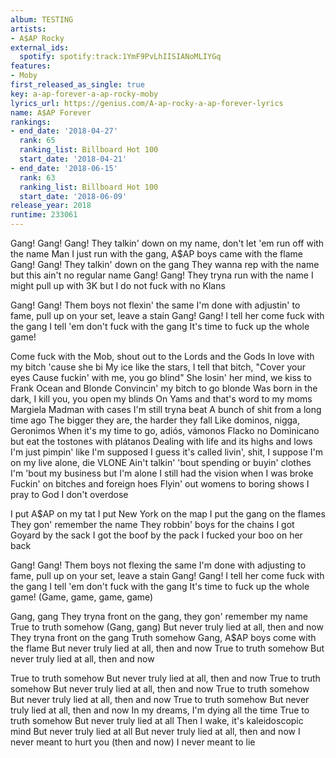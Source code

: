 ```yaml
---
album: TESTING
artists:
- A$AP Rocky
external_ids:
  spotify: spotify:track:1YmF9PvLhIISIANoMLIYGq
features:
- Moby
first_released_as_single: true
key: a-ap-forever-a-ap-rocky-moby
lyrics_url: https://genius.com/A-ap-rocky-a-ap-forever-lyrics
name: A$AP Forever
rankings:
- end_date: '2018-04-27'
  rank: 65
  ranking_list: Billboard Hot 100
  start_date: '2018-04-21'
- end_date: '2018-06-15'
  rank: 63
  ranking_list: Billboard Hot 100
  start_date: '2018-06-09'
release_year: 2018
runtime: 233061
---
```

Gang! Gang! Gang!
They talkin' down on my name, don't let 'em run off with the name
Man I just run with the gang, A$AP boys came with the flame
Gang! Gang! They talkin' down on the gang
They wanna rep with the name but this ain't no regular name
Gang! Gang! They tryna run with the name
I might pull up with 3K but I do not fuck with no Klans

Gang! Gang! Them boys not flexin' the same
I'm done with adjustin' to fame, pull up on your set, leave a stain
Gang! Gang! I tell her come fuck with the gang
I tell 'em don't fuck with the gang
It's time to fuck up the whole game!

Come fuck with the Mob, shout out to the Lords and the Gods
In love with my bitch 'cause she bi
My ice like the stars, I tell that bitch, "Cover your eyes
Cause fuckin' with me, you go blind"
She losin' her mind, we kiss to Frank Ocean and Blonde
Convincin' my bitch to go blonde
Was born in the dark, I kill you, you open my blinds
On Yams and that's word to my moms
Margiela Madman with cases I'm still tryna beat
A bunch of shit from a long time ago
The bigger they are, the harder they fall
Like dominos, nigga, Geronimos
When it's my time to go, adiós, vámonos
Flacko no Dominicano but eat the tostones with plátanos
Dealing with life and its highs and lows
I'm just pimpin' like I'm supposed
I guess it's called livin', shit, I suppose
I'm on my live alone, die VLONE
Ain't talkin' 'bout spending or buyin' clothes
I'm 'bout my business but I'm alone
I still had the vision when I was broke
Fuckin' on bitches and foreign hoes
Flyin' out womens to boring shows
I pray to God I don't overdose

I put A$AP on my tat
I put New York on the map
I put the gang on the flames
They gon' remember the name
They robbin' boys for the chains
I got Goyard by the sack
I got the boof by the pack
I fucked your boo on her back

Gang! Gang! Them boys not flexing the same
I'm done with adjusting to fame, pull up on your set, leave a stain
Gang! Gang! I tell her come fuck with the gang
I tell 'em don't fuck with the gang
It's time to fuck up the whole game! (Game, game, game, game)

Gang, gang
They tryna front on the gang, they gon' remember my name
True to truth somehow (Gang, gang)
But never truly lied at all, then and now
They tryna front on the gang
Truth somehow
Gang, A$AP boys come with the flame
But never truly lied at all, then and now
True to truth somehow
But never truly lied at all, then and now

True to truth somehow
But never truly lied at all, then and now
True to truth somehow
But never truly lied at all, then and now
True to truth somehow
But never truly lied at all, then and now
True to truth somehow
But never truly lied at all, then and now
In my dreams, I'm dying all the time
True to truth somehow
But never truly lied at all
Then I wake, it's kaleidoscopic mind
But never truly lied at all
But never truly lied at all, then and now
I never meant to hurt you (then and now)
I never meant to lie
